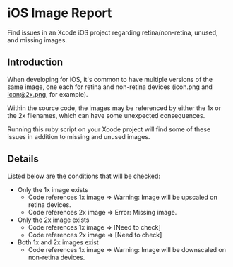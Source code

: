 # iOS Image Report

Find issues in an Xcode iOS project regarding retina/non-retina, unused, and missing images.

## Introduction
When developing for iOS, it's common to have multiple versions of the same image, one each for retina and non-retina devices (icon.png and icon@2x.png, for example).

Within the source code, the images may be referenced by either the 1x or the 2x filenames, which can have some unexpected consequences.

Running this ruby script on your Xcode project will find some of these issues in addition to missing and unused images.

## Details
Listed below are the conditions that will be checked:

* Only the 1x image exists
  * Code references 1x image => Warning: Image will be upscaled on retina devices.
  * Code references 2x image => Error: Missing image.
* Only the 2x image exists
  * Code references 1x image => [Need to check]
  * Code references 2x image => [Need to check]
* Both 1x and 2x images exist
  * Code references 1x image => Warning: Image will be downscaled on non-retina devices.